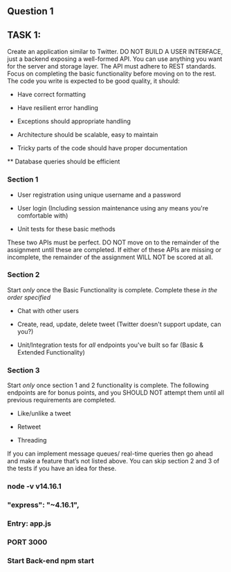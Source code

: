 ## Question 1

## TASK 1:

Create an application similar to Twitter. DO NOT BUILD A USER INTERFACE, just a backend exposing a well-formed API. You can use anything you want for the server and storage layer. The API must adhere to REST standards. Focus on completing the basic functionality before moving on to the rest. The code you write is expected to be good quality, it should:

- Have correct formatting

- Have resilient error handling

- Exceptions should appropriate handling

- Architecture should be scalable, easy to maintain

- Tricky parts of the code should have proper documentation

\*\* Database queries should be efficient

### Section 1

- User registration using unique username and a password

- User login (Including session maintenance using any means you're comfortable with)

- Unit tests for these basic methods

These two APIs must be perfect. DO NOT move on to the remainder of the assignment until these are completed. If either of these APIs are missing or incomplete, the remainder of the assignment WILL NOT be scored at all.

### Section 2

Start _only_ once the Basic Functionality is complete. Complete these _in the order specified_

- Chat with other users

- Create, read, update, delete tweet (Twitter doesn't support update, can you?)

- Unit/Integration tests for _all_ endpoints you've built so far (Basic & Extended Functionality)

### Section 3

Start _only_ once section 1 and 2 functionality is complete. The following endpoints are for bonus points, and you SHOULD NOT attempt them until all previous requirements are completed.

- Like/unlike a tweet

- Retweet

- Threading

If you can implement message queues/ real-time queries then go ahead and make a feature that’s not listed above. You can skip section 2 and 3 of the tests if you have an idea for these.

### node -v v14.16.1

### "express": "~4.16.1",

### Entry: app.js

### PORT 3000

### Start Back-end npm start
